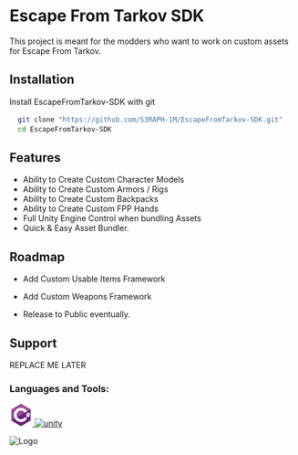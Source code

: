 
# Escape From Tarkov SDK

This project is meant for the modders who want to work on custom assets for Escape From Tarkov.












## Installation

Install EscapeFromTarkov-SDK with git

```bash
  git clone "https://github.com/S3RAPH-1M/EscapeFromTarkov-SDK.git"
  cd EscapeFromTarkov-SDK
```
    
## Features

- Ability to Create Custom Character Models
- Ability to Create Custom Armors / Rigs
- Ability to Create Custom Backpacks
- Ability to Create Custom FPP Hands
- Full Unity Engine Control when bundling Assets
- Quick & Easy Asset Bundler.





## Roadmap

- Add Custom Usable Items Framework

- Add Custom Weapons Framework

- Release to Public eventually.


## Support

REPLACE ME LATER















<h3 align="left">Languages and Tools:</h3>
<p align="left"> <a href="https://www.w3schools.com/cs/" target="_blank" rel="noreferrer"> <img src="https://raw.githubusercontent.com/devicons/devicon/master/icons/csharp/csharp-original.svg" alt="csharp" width="40" height="40"/> </a> <a href="https://unity.com/" target="_blank" rel="noreferrer"> <img src="https://www.vectorlogo.zone/logos/unity3d/unity3d-icon.svg" alt="unity" width="40" height="40"/> </a> </p>

![Logo](https://servphcorpp.com/u/h4k2q.png)
